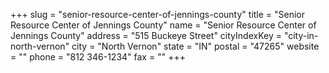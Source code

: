 +++
slug = "senior-resource-center-of-jennings-county"
title = "Senior Resource Center of Jennings County"
name = "Senior Resource Center of Jennings County"
address = "515 Buckeye Street"
cityIndexKey = "city-in-north-vernon"
city = "North Vernon"
state = "IN"
postal = "47265"
website = ""
phone = "812 346-1234"
fax = ""
+++
